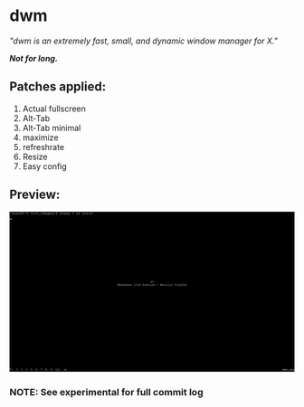 # dwm

_"dwm is an extremely fast, small, and dynamic window manager for X."_

**_Not for long._**

## Patches applied:

1. Actual fullscreen
2. Alt-Tab
3. Alt-Tab minimal
4. maximize
5. refreshrate
6. Resize
7. Easy config

## Preview:

![alttab](/cool_images/alt_tab.png "AltTab.")


### NOTE: See experimental for full commit log
